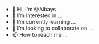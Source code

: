 - 👋 Hi, I’m @Albays
- 👀 I’m interested in ...
- 🌱 I’m currently learning ...
- 💞️ I’m looking to collaborate on ...
- 📫 How to reach me ...

<!---
Albays/Albays is a ✨ special ✨ repository because its `README.md` (this file) appears on your GitHub profile.
You can click the Preview link to take a look at your changes.
--->
